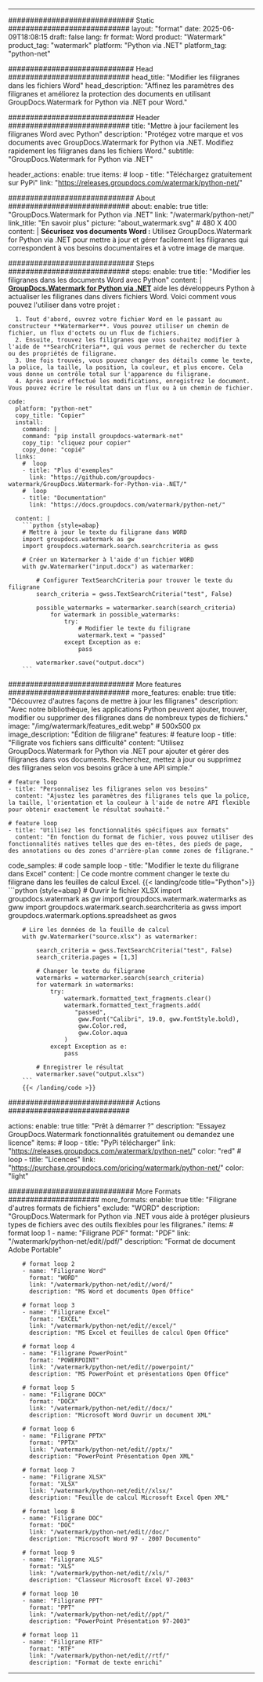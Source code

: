 
---
############################# Static ############################
layout: "format"
date:  2025-06-09T18:08:15
draft: false
lang: fr
format: Word
product: "Watermark"
product_tag: "watermark"
platform: "Python via .NET"
platform_tag: "python-net"

############################# Head ############################
head_title: "Modifier les filigranes dans les fichiers Word"
head_description: "Affinez les paramètres des filigranes et améliorez la protection des documents en utilisant GroupDocs.Watermark for Python via .NET pour Word."

############################# Header ############################
title: "Mettre à jour facilement les filigranes Word avec Python" 
description: "Protégez votre marque et vos documents avec GroupDocs.Watermark for Python via .NET. Modifiez rapidement les filigranes dans les fichiers Word."
subtitle: "GroupDocs.Watermark for Python via .NET" 

header_actions:
  enable: true
  items:
    #  loop
    - title: "Téléchargez gratuitement sur PyPi"
      link: "https://releases.groupdocs.com/watermark/python-net/"
      
############################# About ############################
about:
    enable: true
    title: "GroupDocs.Watermark for Python via .NET"
    link: "/watermark/python-net/"
    link_title: "En savoir plus"
    picture: "about_watermark.svg" # 480 X 400
    content: |
       **Sécurisez vos documents Word :** Utilisez GroupDocs.Watermark for Python via .NET pour mettre à jour et gérer facilement les filigranes qui correspondent à vos besoins documentaires et à votre image de marque.

############################# Steps ############################
steps:
    enable: true
    title: "Modifier les filigranes dans les documents Word avec Python"
    content: |
      **[GroupDocs.Watermark for Python via .NET](https://products.groupdocs.com/watermark/python-net/)** aide les développeurs Python à actualiser les filigranes dans divers fichiers Word. Voici comment vous pouvez l'utiliser dans votre projet :
      
      1. Tout d'abord, ouvrez votre fichier Word en le passant au constructeur **Watermarker**. Vous pouvez utiliser un chemin de fichier, un flux d'octets ou un flux de fichiers.
      2. Ensuite, trouvez les filigranes que vous souhaitez modifier à l'aide de **SearchCriteria**, qui vous permet de rechercher du texte ou des propriétés de filigrane.
      3. Une fois trouvés, vous pouvez changer des détails comme le texte, la police, la taille, la position, la couleur, et plus encore. Cela vous donne un contrôle total sur l'apparence du filigrane.
      4. Après avoir effectué les modifications, enregistrez le document. Vous pouvez écrire le résultat dans un flux ou à un chemin de fichier.
   
    code:
      platform: "python-net"
      copy_title: "Copier"
      install:
        command: |
        command: "pip install groupdocs-watermark-net"
        copy_tip: "cliquez pour copier"
        copy_done: "copié"
      links:
        #  loop
        - title: "Plus d'exemples"
          link: "https://github.com/groupdocs-watermark/GroupDocs.Watermark-for-Python-via-.NET/"
        #  loop
        - title: "Documentation"
          link: "https://docs.groupdocs.com/watermark/python-net/"
          
      content: |
        ```python {style=abap}
        # Mettre à jour le texte du filigrane dans WORD
        import groupdocs.watermark as gw
        import groupdocs.watermark.search.searchcriteria as gwss

        # Créer un Watermarker à l'aide d'un fichier WORD
        with gw.Watermarker("input.docx") as watermarker:

            # Configurer TextSearchCriteria pour trouver le texte du filigrane
            search_criteria = gwss.TextSearchCriteria("test", False)

            possible_watermarks = watermarker.search(search_criteria)
                for watermark in possible_watermarks:
                    try:
                        # Modifier le texte du filigrane
                        watermark.text = "passed"
                    except Exception as e:
                        pass
            
            watermarker.save("output.docx")
        ```            

############################# More features ############################
more_features:
  enable: true
  title: "Découvrez d'autres façons de mettre à jour les filigranes"
  description: "Avec notre bibliothèque, les applications Python peuvent ajouter, trouver, modifier ou supprimer des filigranes dans de nombreux types de fichiers."
  image: "/img/watermark/features_edit.webp" # 500x500 px
  image_description: "Édition de filigrane"
  features:
    # feature loop
    - title: "Filigrate vos fichiers sans difficulté"
      content: "Utilisez GroupDocs.Watermark for Python via .NET pour ajouter et gérer des filigranes dans vos documents. Recherchez, mettez à jour ou supprimez des filigranes selon vos besoins grâce à une API simple."

    # feature loop
    - title: "Personnalisez les filigranes selon vos besoins"
      content: "Ajustez les paramètres des filigranes tels que la police, la taille, l'orientation et la couleur à l'aide de notre API flexible pour obtenir exactement le résultat souhaité."

    # feature loop
    - title: "Utilisez les fonctionnalités spécifiques aux formats"
      content: "En fonction du format de fichier, vous pouvez utiliser des fonctionnalités natives telles que des en-têtes, des pieds de page, des annotations ou des zones d'arrière-plan comme zones de filigrane."
      
  code_samples:
    # code sample loop
    - title: "Modifier le texte du filigrane dans Excel"
      content: |
        Ce code montre comment changer le texte du filigrane dans les feuilles de calcul Excel.
        {{< landing/code title="Python">}}
        ```python {style=abap}
        # Ouvrir le fichier XLSX
        import groupdocs.watermark as gw
        import groupdocs.watermark.watermarks as gww
        import groupdocs.watermark.search.searchcriteria as gwss
        import groupdocs.watermark.options.spreadsheet as gwos

        # Lire les données de la feuille de calcul
        with gw.Watermarker("source.xlsx") as watermarker:

            search_criteria = gwss.TextSearchCriteria("test", False)
            search_criteria.pages = [1,3]

            # Changer le texte du filigrane
            watermarks = watermarker.search(search_criteria)
            for watermark in watermarks:
                try:
                    watermark.formatted_text_fragments.clear()
                    watermark.formatted_text_fragments.add(
                       "passed", 
                        gww.Font("Calibri", 19.0, gww.FontStyle.bold), 
                        gww.Color.red, 
                        gww.Color.aqua
                    )
                except Exception as e:
                    pass
        
            # Enregistrer le résultat
            watermarker.save("output.xlsx")
        ```
        {{< /landing/code >}}


############################# Actions ############################

actions:
  enable: true
  title: "Prêt à démarrer ?"
  description: "Essayez GroupDocs.Watermark fonctionnalités gratuitement ou demandez une licence"
  items:
    #  loop
    - title: "PyPi télécharger"
      link: "https://releases.groupdocs.com/watermark/python-net/"
      color: "red"
        #  loop
    - title: "Licences"
      link: "https://purchase.groupdocs.com/pricing/watermark/python-net/"
      color: "light"


############################# More Formats #####################
more_formats:
    enable: true
    title: "Filigrane d'autres formats de fichiers"
    exclude: "WORD"
    description: "GroupDocs.Watermark for Python via .NET vous aide à protéger plusieurs types de fichiers avec des outils flexibles pour les filigranes."
    items: 
        # format loop 1
        - name: "Filigrane PDF"
          format: "PDF"
          link: "/watermark/python-net/edit//pdf/"
          description: "Format de document Adobe Portable"

        # format loop 2
        - name: "Filigrane Word"
          format: "WORD"
          link: "/watermark/python-net/edit//word/"
          description: "MS Word et documents Open Office"
          
        # format loop 3
        - name: "Filigrane Excel"
          format: "EXCEL"
          link: "/watermark/python-net/edit//excel/"
          description: "MS Excel et feuilles de calcul Open Office"

        # format loop 4
        - name: "Filigrane PowerPoint"
          format: "POWERPOINT"
          link: "/watermark/python-net/edit//powerpoint/"
          description: "MS PowerPoint et présentations Open Office"

        # format loop 5
        - name: "Filigrane DOCX"
          format: "DOCX"
          link: "/watermark/python-net/edit//docx/"
          description: "Microsoft Word Ouvrir un document XML"
          
        # format loop 6
        - name: "Filigrane PPTX"
          format: "PPTX"
          link: "/watermark/python-net/edit//pptx/"
          description: "PowerPoint Présentation Open XML"
          
        # format loop 7
        - name: "Filigrane XLSX"
          format: "XLSX"
          link: "/watermark/python-net/edit//xlsx/"
          description: "Feuille de calcul Microsoft Excel Open XML"

        # format loop 8
        - name: "Filigrane DOC"
          format: "DOC"
          link: "/watermark/python-net/edit//doc/"
          description: "Microsoft Word 97 - 2007 Documento"

        # format loop 9
        - name: "Filigrane XLS"
          format: "XLS"
          link: "/watermark/python-net/edit//xls/"
          description: "Classeur Microsoft Excel 97-2003"

        # format loop 10
        - name: "Filigrane PPT"
          format: "PPT"
          link: "/watermark/python-net/edit//ppt/"
          description: "PowerPoint Présentation 97-2003"

        # format loop 11
        - name: "Filigrane RTF"
          format: "RTF"
          link: "/watermark/python-net/edit//rtf/"
          description: "Format de texte enrichi"

---